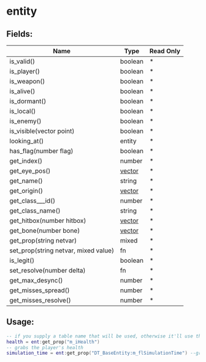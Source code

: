 # entity

## Fields:

| Name                                 | Type                | Read Only |
| ------------------------------------ | ------------------- | --------- |
| is_valid()                           | boolean             | \*        |
| is_player()                          | boolean             | \*        |
| is_weapon()                          | boolean             | \*        |
| is_alive()                           | boolean             | \*        |
| is_dormant()                         | boolean             | \*        |
| is_local()                           | boolean             | \*        |
| is_enemy()                           | boolean             | \*        |
| is_visible(vector point)             | boolean             | \*        |
| looking_at()                         | entity              | \*        |
| has_flag(number flag)                | boolean             | \*        |
| get_index()                          | number              | \*        |
| get_eye_pos()                        | [vector](vector.md) | \*        |
| get_name()                           | string              | \*        |
| get_origin()                         | [vector](vector.md) | \*        |
| get_class_\__id()                    | number              | \*        |
| get_class_name()                     | string              | \*        |
| get_hitbox(number hitbox)            | [vector](vector.md) | \*        |
| get_bone(number bone)                | [vector](vector.md) | \*        |
| get_prop(string netvar)              | mixed               | \*        |
| set_prop(string netvar, mixed value) | fn                  | \*        |
| is_legit()                           | boolean             | \*        |
| set_resolve(number delta)            | fn                  | \*        |
| get_max_desync()                     | number              | \*        |
| get_misses_spread()                  | number              | \*        |
| get_misses_resolve()                 | number              | \*        |

## Usage:

```lua
-- if you supply a table name that will be used, otherwise it'll use the entities class 
health = ent:get_prop("m_iHealth") 
-- grabs the player's health 
simulation_time = ent:get_prop("DT_BaseEntity:m_flSimulationTime") --grabs player's simulation time
```
